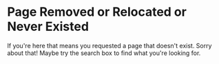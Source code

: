 # Page Removed or Relocated or Never Existed

If you're here that means you requested a page that doesn't exist. Sorry about that! Maybe try the search box to find what you're looking for.

